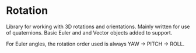 # Rotation
Library for working with 3D rotations and orientations.
Mainly written for use of quaternions. Basic Euler and and Vector objects added to support.

For Euler angles, the rotation order used is always YAW -> PITCH -> ROLL.
